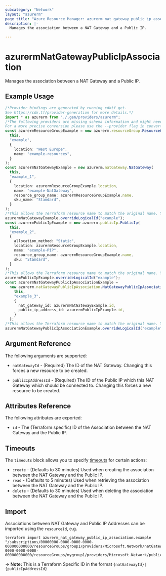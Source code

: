 ```yaml
---
subcategory: "Network"
layout: "azurerm"
page_title: "Azure Resource Manager: azurerm_nat_gateway_public_ip_association"
description: |-
  Manages the association between a NAT Gateway and a Public IP.

---
```


# azurermNatGatewayPublicIpAssociation

Manages the association between a NAT Gateway and a Public IP.

## Example Usage

```typescript
/*Provider bindings are generated by running cdktf get.
See https://cdk.tf/provider-generation for more details.*/
import * as azurerm from "./.gen/providers/azurerm";
/*The following providers are missing schema information and might need manual adjustments to synthesize correctly: azurerm.
For a more precise conversion please use the --provider flag in convert.*/
const azurermResourceGroupExample = new azurerm.resourceGroup.ResourceGroup(
  this,
  "example",
  {
    location: "West Europe",
    name: "example-resources",
  }
);
const azurermNatGatewayExample = new azurerm.natGateway.NatGateway(
  this,
  "example_1",
  {
    location: azurermResourceGroupExample.location,
    name: "example-NatGateway",
    resource_group_name: azurermResourceGroupExample.name,
    sku_name: "Standard",
  }
);
/*This allows the Terraform resource name to match the original name. You can remove the call if you don't need them to match.*/
azurermNatGatewayExample.overrideLogicalId("example");
const azurermPublicIpExample = new azurerm.publicIp.PublicIp(
  this,
  "example_2",
  {
    allocation_method: "Static",
    location: azurermResourceGroupExample.location,
    name: "example-PIP",
    resource_group_name: azurermResourceGroupExample.name,
    sku: "Standard",
  }
);
/*This allows the Terraform resource name to match the original name. You can remove the call if you don't need them to match.*/
azurermPublicIpExample.overrideLogicalId("example");
const azurermNatGatewayPublicIpAssociationExample =
  new azurerm.natGatewayPublicIpAssociation.NatGatewayPublicIpAssociation(
    this,
    "example_3",
    {
      nat_gateway_id: azurermNatGatewayExample.id,
      public_ip_address_id: azurermPublicIpExample.id,
    }
  );
/*This allows the Terraform resource name to match the original name. You can remove the call if you don't need them to match.*/
azurermNatGatewayPublicIpAssociationExample.overrideLogicalId("example");

```

## Argument Reference

The following arguments are supported:

*   `natGatewayId` - (Required) The ID of the NAT Gateway. Changing this forces a new resource to be created.

*   `publicIpAddressId` - (Required) The ID of the Public IP which this NAT Gateway which should be connected to. Changing this forces a new resource to be created.

## Attributes Reference

The following attributes are exported:

* `id` - The (Terraform specific) ID of the Association between the NAT Gateway and the Public IP.

## Timeouts

The `timeouts` block allows you to specify [timeouts](https://www.terraform.io/language/resources/syntax#operation-timeouts) for certain actions:

* `create` - (Defaults to 30 minutes) Used when creating the association between the NAT Gateway and the Public IP.
* `read` - (Defaults to 5 minutes) Used when retrieving the association between the NAT Gateway and the Public IP.
* `delete` - (Defaults to 30 minutes) Used when deleting the association between the NAT Gateway and the Public IP.

## Import

Associations between NAT Gateway and Public IP Addresses can be imported using the `resourceId`, e.g.

```console
terraform import azurerm_nat_gateway_public_ip_association.example "/subscriptions/00000000-0000-0000-0000-000000000000/resourceGroups/group1/providers/Microsoft.Network/natGateways/gateway1|/subscriptions/00000000-0000-0000-0000-000000000000/resourceGroups/mygroup1/providers/Microsoft.Network/publicIPAddresses/myPublicIpAddress1"
```

\-> **Note:** This is a Terraform Specific ID in the format `{natGatewayId}|{publicIpAddressId}`
